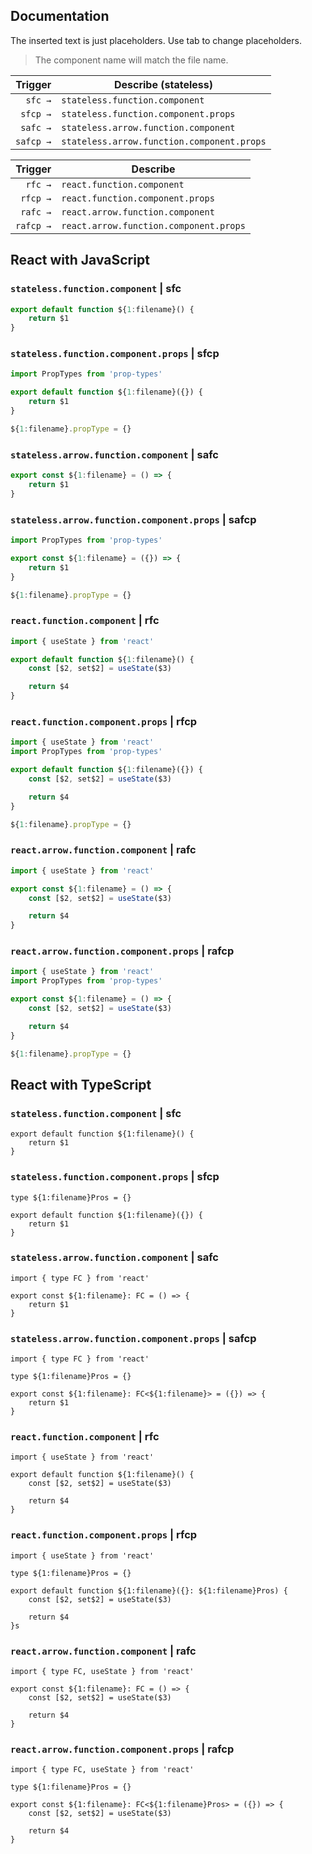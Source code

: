 ## Documentation

The inserted text is just placeholders. Use tab to change placeholders.

> The component name will match the file name.

|  Trigger  | Describe (stateless)                       |
| --------: | ----------------------------------------   |
| `sfc →`   | `stateless.function.component`             |
| `sfcp →`  | `stateless.function.component.props`       |
| `safc →`  | `stateless.arrow.function.component`       |
| `safcp →` | `stateless.arrow.function.component.props` |

| Trigger   | Describe                                   |
| --------: | ----------------------------------------   |
| `rfc →`   | `react.function.component`                 |
| `rfcp →`  | `react.function.component.props`           |
| `rafc →`  | `react.arrow.function.component`           |
| `rafcp →` | `react.arrow.function.component.props`     |

## React with JavaScript

### `stateless.function.component` | sfc

```jsx
export default function ${1:filename}() {
	return $1
}
```

### `stateless.function.component.props` | sfcp

```jsx
import PropTypes from 'prop-types'

export default function ${1:filename}({}) {
	return $1
}

${1:filename}.propType = {}
```

### `stateless.arrow.function.component` | safc

```jsx
export const ${1:filename} = () => {
	return $1
}
```

### `stateless.arrow.function.component.props` | safcp

```jsx
import PropTypes from 'prop-types'

export const ${1:filename} = ({}) => {
	return $1
}

${1:filename}.propType = {}
```


### `react.function.component` | rfc

```jsx
import { useState } from 'react'

export default function ${1:filename}() {
	const [$2, set$2] = useState($3)

	return $4
}
```

### `react.function.component.props` | rfcp

```jsx
import { useState } from 'react'
import PropTypes from 'prop-types'

export default function ${1:filename}({}) {
	const [$2, set$2] = useState($3)

	return $4
}

${1:filename}.propType = {}
```

### `react.arrow.function.component` | rafc

```jsx
import { useState } from 'react'

export const ${1:filename} = () => {
	const [$2, set$2] = useState($3)

	return $4
}
```

### `react.arrow.function.component.props` | rafcp

```jsx
import { useState } from 'react'
import PropTypes from 'prop-types'

export const ${1:filename} = () => {
	const [$2, set$2] = useState($3)

	return $4
}

${1:filename}.propType = {}
```

## React with TypeScript

### `stateless.function.component` | sfc

```tsx
export default function ${1:filename}() {
	return $1
}
```

### `stateless.function.component.props` | sfcp

```tsx
type ${1:filename}Pros = {}

export default function ${1:filename}({}) {
	return $1
}
```

### `stateless.arrow.function.component` | safc

```tsx
import { type FC } from 'react'

export const ${1:filename}: FC = () => {
	return $1
}
```

### `stateless.arrow.function.component.props` | safcp

```tsx
import { type FC } from 'react'

type ${1:filename}Pros = {}

export const ${1:filename}: FC<${1:filename}> = ({}) => {
	return $1
}
```


### `react.function.component` | rfc

```tsx
import { useState } from 'react'

export default function ${1:filename}() {
	const [$2, set$2] = useState($3)

	return $4
}
```

### `react.function.component.props` | rfcp

```tsx
import { useState } from 'react'

type ${1:filename}Pros = {}

export default function ${1:filename}({}: ${1:filename}Pros) {
	const [$2, set$2] = useState($3)

	return $4
}s
```

### `react.arrow.function.component` | rafc

```tsx
import { type FC, useState } from 'react'

export const ${1:filename}: FC = () => {
	const [$2, set$2] = useState($3)

	return $4
}
```

### `react.arrow.function.component.props` | rafcp

```tsx
import { type FC, useState } from 'react'

type ${1:filename}Pros = {}

export const ${1:filename}: FC<${1:filename}Pros> = ({}) => {
	const [$2, set$2] = useState($3)

	return $4
}
```